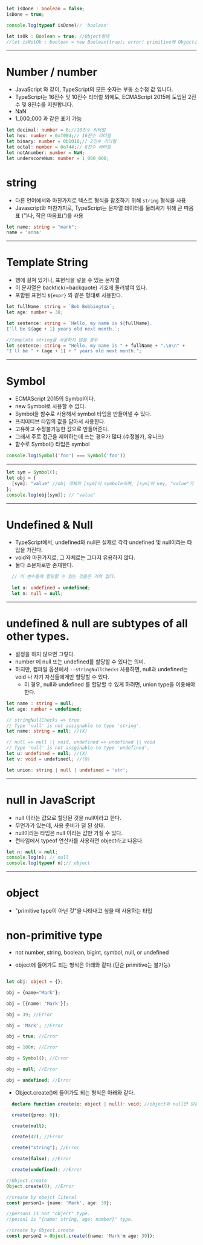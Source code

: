 ```typescript
let isDone : boolean = false;
isDone = true;

console.log(typeof isDone)// 'boolean'

let isOk : Boolean = true; //Object형태
//let isNotOk : boolean = new Boolean(true); error! primitive에 Object는 불가능하지만 역은 가능
```

--------------------------------------------

# Number / number
  * JavaScript 와 같이, TypeScript의 모든 숫자는 부동 소수점 값 입니다.
  * TypeScript는 16진수 및 10진수 리터럴 외에도, ECMAScript 2015에 도입된 2진수 및 8진수를 지원합니다.
  * NaN
  * 1_000_000 과 같은 표기 가능

```typescript
let decimal: number = 6;//10진수 리터럴
let hex: number = 0xf00d;// 16진수 리터럴
let binary: number = 0b1010;// 2진수 리터럴
let octal: number = 0o744;// 8진수 리터럴
let notAnumber: number = NaN;
let underscoreNum: number = 1_000_000;
```

# string
  * 다른 언어에서와 마찬가지로 텍스트 형식을 참조하기 위해 `string` 형식을 사용
  * Javascript와 마찬가지로, TypeScript는 문자열 데이터를 둘러싸기 위해 큰 따옴표 (")나, 작은 따옴표(')를 사용

```typescript
let name: string = "mark";
name = 'anna'
```

--------------------------------------------

# Template String
  * 행에 걸쳐 있거나, 표현식을 넣을 수 있는 문자열
  * 이 문자열은 backtick(=backquote) 기호에 둘러쌓여 있다.
  * 포함된 표현식 `${expr}` 와 같은 형태로 사용한다.

```typescript
let fullName: string = `Bob Bobbington`;
let age: number = 38;

let sentence: string = `Hello, my name is ${fullName}.
I'll be ${age + 1} years old next month.`;

//template string을 사용하지 않을 경우
let sentence: string = "Hello, my name is " + fullName + ".\n\n" +
"I'll be " + (age + 1) + " years old next month.";
```

--------------------------------------------

# Symbol
  * ECMAScript 2015의 Symbol이다.
  * new Symbol로 사용할 수 없다.
  * Symbol을 함수로 사용해서 symbol 타입을 만들어낼 수 있다.
  * 프리미티브 타입의 값을 담아서 사용한다.
  * 고유하고 수정불가능한 값으로 만들어준다.
  * 그래서 주로 접근을 제어하는데 쓰는 경우가 많다.(수정불가, 유니크)
  * 함수로 Symbol() 타입은 symbol

```typescript
console.log(Symbol('foo') === Symbol('foo'))
```

--------------------------------------------

```typescript
let sym = Symbol();
let obj = {
  [sym]: "value" //obj 객체의 [sym]이 symbole이며, [sym]이 key, "value"가 value이다.
};
console.log(obj[sym]); // "value"
```

--------------------------------------------

# Undefined & Null
  * TypeScript에서, undefined와 null은 실제로 각각 undefined 및 null이라는 타입을 가진다.
  * void와 마찬가지로, 그 자체로는 그다지 유용하지 않다.
  * 둘다 소문자로만 존재한다.

```typescript
  // 이 변수들에 할당할 수 있는 것들은 거의 없다.
 
  let u: undefined = undefined;
  let n: null = null;
```

--------------------------------------------

# undefined & null are subtypes of all other types.
  * 설정을 하지 않으면 그렇다.
  * number 에 null 또는 undefined를 할당할 수 있다는 의미.
  * 하지만, 컴파일 옵션에서 `--stringNullChecks` 사용하면, null과 undefined는 void 나 자기 자신들에게만 할당할 수 있다.
    * 이 경우, null과 undefined 를 할당할 수 있게 하려면, union type을 이용해야 한다.

```typescript
let name : string = null;
let age: number = undefined;

// stringNullChecks => true
// Type 'null' is not assignable to type 'string'.
let name: string = null; //(X)

// null => null || void, undefined => undefined || void
// Type 'null' is not assginable to type 'undefined'.
let u: undefined = null; //(X)
let v: void = undefinedl; //(O)

let union: string | null | undefined = 'str';
```

--------------------------------------------

# null in JavaScript
  * null 이라는 값으로 할당된 것을 null이라고 한다.
  * 무언가가 있는데, 사용 준비가 덜 된 상태.
  * null이라는 타입은 null 이라는 값만 가질 수 있다.
  * 런타임에서 typeof 연산자를 사용하면 object라고 나온다.

```javascript
let n: null = null;
console.log(n); // null
console.log(typeof n);// object
```

--------------------------------------------

# object
  * "primitive type이 아닌 것"을 나타내고 싶을 때 사용하는 타입

# non-primitive type
  * not number, string, boolean, bigint, symbol, null, or undefined


* object에 들어가도 되는 형식은 아래와 같다.(단순 primitive는 불가능)
```typescript

let obj: object = {};

obj = {name="Mark"};

obj = [{name: 'Mark'}];

obj = 39; //Error

obj = 'Mark'; //Error

obj = true; //Error

obj = 100n; //Error

obj = Symbol(); //Error

obj = null; //Error

obj = undefined; //Error
```

* Object.create()에 들어가도 되는 형식은 아래와 같다.

```typescript
  declare function create(o: object | null): void; //object와 null만 받음

  create({prop: 0});

  create(null);

  create(42); //Error

  create("string"); //Error

  create(false); //Error

  create(undefined); //Error

//Object.create
Object.create(0); //Error
```


```typescript
//create by obejct literal
const person1= {name: 'Mark', age: 39};

//person1 is not "object" type.
//peson1 is "{name: string, age: number}" type.

//create by Object.create
const person2 = Object.create({name: 'Mark'm age: 39});
```

